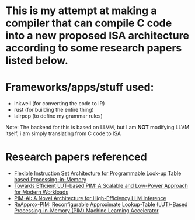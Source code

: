 # This is my attempt at making a compiler that can compile C code into a new proposed ISA architecture according to some research papers listed below.

# Frameworks/apps/stuff used:
- inkwell (for converting the code to IR)
- rust (for building the entire thing)
- lalrpop (to define my grammar rules)

Note: The backend for this is based on LLVM, but I am **NOT** modifying LLVM itself, i am simply translating from C code to ISA

# Research papers referenced
- [Flexible Instruction Set Architecture for Programmable Look-up Table based Processing-in-Memory](https://ieeexplore.ieee.org/document/9643747)
- [Towards Efficient LUT-based PIM: A Scalable and Low-Power Approach for Modern Workloads](https://arxiv.org/pdf/2502.02142)
- [PIM-AI: A Novel Architecture for High-Efficiency LLM Inference](https://arxiv.org/pdf/2411.17309)
- [ReApprox-PIM: Reconfigurable Approximate Lookup-Table (LUT)-Based Processing-in-Memory (PIM) Machine Learning Accelerator](https://ieeexplore.ieee.org/document/10443597)
